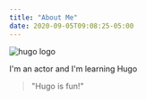 ```yaml
---
title: "About Me"
date: 2020-09-05T09:08:25-05:00
---
```

![hugo logo](/img/hugo-logo.png)

I'm an actor and I'm learning Hugo

> "Hugo is fun!"

